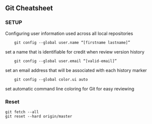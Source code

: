 ## Git Cheatsheet

### SETUP

Configuring user information used across all local repositories

        git config --global user.name “[firstname lastname]”
set a name that is identifiable for credit when review version history

        git config --global user.email “[valid-email]”
set an email address that will be associated with each history marker        

        git config --global color.ui auto        
set automatic command line coloring for Git for easy reviewing



### Reset 

    git fetch --all  
    git reset --hard origin/master
